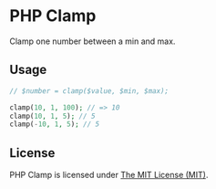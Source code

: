 # PHP Clamp

Clamp one number between a min and max.

## Usage

```php
// $number = clamp($value, $min, $max);

clamp(10, 1, 100); // => 10
clamp(10, 1, 5); // 5
clamp(-10, 1, 5); // 5
```

## License

PHP Clamp is licensed under [The MIT License (MIT)](/LICENSE).
